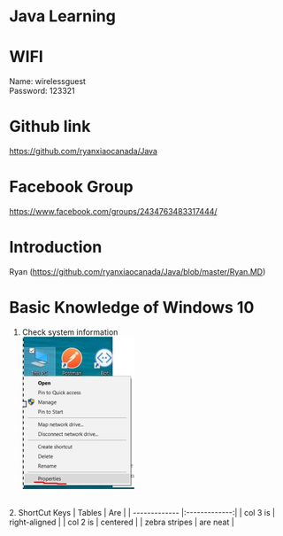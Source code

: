 # Java Learning 


# WIFI
Name:  wirelessguest <br>
Password:  123321


# Github link
https://github.com/ryanxiaocanada/Java


# Facebook Group
https://www.facebook.com/groups/2434763483317444/

# Introduction
Ryan (https://github.com/ryanxiaocanada/Java/blob/master/Ryan.MD)

# Basic Knowledge of Windows 10
1. Check system information <br>
![alt text](https://github.com/ryanxiaocanada/Java/blob/master/SystemInfo.jpg "System Information")
<br>
2. ShortCut Keys 
| Tables        | Are           |
| ------------- |:-------------:| 
| col 3 is      | right-aligned | 
| col 2 is      | centered      |  
| zebra stripes | are neat      |  
